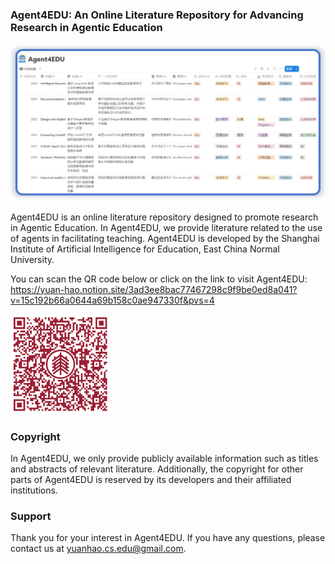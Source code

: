 <h3>Agent4EDU: An Online Literature Repository for Advancing Research in Agentic Education</h3>

<div><img src="https://github.com/YuanHao-CS/Agent4EDU/blob/main/Part%20of%20Agent4EDU.jpg?raw=true"></div>


Agent4EDU is an online literature repository designed to promote research in Agentic Education. In Agent4EDU, we provide literature related to the use of agents in facilitating teaching. Agent4EDU is developed by the Shanghai Institute of Artificial Intelligence for Education, East China Normal University.

You can scan the QR code below or click on the link to visit Agent4EDU:
https://yuan-hao.notion.site/3ad3ee8bac77467298c9f9be0ed8a041?v=15c192b66a0644a69b158c0ae947330f&pvs=4

<div>
<img src="https://github.com/YuanHao-CS/Agent4EDU/blob/main/QR%20Code.png?raw=true" width=160>
</div>

### Copyright
In Agent4EDU, we only provide publicly available information such as titles and abstracts of relevant literature. Additionally, the copyright for other parts of Agent4EDU is reserved by its developers and their affiliated institutions.

### Support
Thank you for your interest in Agent4EDU. If you have any questions, please contact us at yuanhao.cs.edu@gmail.com.
